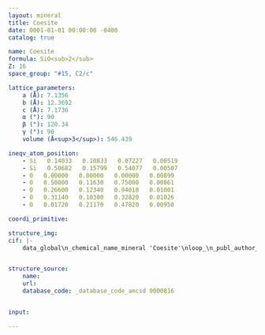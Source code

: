 ```yaml
---
layout: mineral
title: Coesite
date: 0001-01-01 00:00:00 -0400
catalog: true

name: Coesite
formula: SiO<sub>2</sub>
Z: 16
space_group: "#15, C2/c"

lattice_parameters:
    a (Å): 7.1356
    b (Å): 12.3692
    c (Å): 7.1736
    α (°): 90
    β (°): 120.34
    γ (°): 90
    volume (Å<sup>3</sup>): 546.439

ineqv_atom_position: 
    - Si   0.14033   0.10833   0.07227   0.00519
    - Si   0.50682   0.15799   0.54077   0.00507
    - O   0.00000   0.00000   0.00000   0.00899
    - O   0.50000   0.11630   0.75000   0.00861
    - O   0.26600   0.12340   0.94010   0.01001
    - O   0.31140   0.10380   0.32820   0.01026
    - O   0.01720   0.21170   0.47820   0.00950

coordi_primitive: 

structure_img: 
cif: |-
    data_global\n_chemical_name_mineral 'Coesite'\nloop_\n_publ_author_name\n'Levien L'\n'Prewitt C T'\n_journal_name_full 'American Mineralogist'\n_journal_volume 66 \n_journal_year 1981\n_journal_page_first 324\n_journal_page_last 333\n_publ_section_title\n;\n High-pressure crystal structure and compressibility of coesite\n P = 1 atm isotropic refinement\n;\n_database_code_amcsd 0000816\n_chemical_formula_sum 'Si O2'\n_cell_length_a 7.1356\n_cell_length_b 12.3692\n_cell_length_c 7.1736\n_cell_angle_alpha 90\n_cell_angle_beta 120.34\n_cell_angle_gamma 90\n_cell_volume 546.439\n_exptl_crystal_density_diffrn      2.921\n_symmetry_space_group_name_H-M 'C 1 2/c 1'\nloop_\n_space_group_symop_operation_xyz\n  'x,y,z'\n  '1/2+x,1/2+y,z'\n  'x,-y,1/2+z'\n  '1/2+x,1/2-y,1/2+z'\n  '-x,y,1/2-z'\n  '1/2-x,1/2+y,1/2-z'\n  '-x,-y,-z'\n  '1/2-x,1/2-y,-z'\nloop_\n_atom_site_label\n_atom_site_fract_x\n_atom_site_fract_y\n_atom_site_fract_z\n_atom_site_U_iso_or_equiv\nSi1   0.14033   0.10833   0.07227   0.00519\nSi2   0.50682   0.15799   0.54077   0.00507\nO1   0.00000   0.00000   0.00000   0.00899\nO2   0.50000   0.11630   0.75000   0.00861\nO3   0.26600   0.12340   0.94010   0.01001\nO4   0.31140   0.10380   0.32820   0.01026\nO5   0.01720   0.21170   0.47820   0.00950\n\n


structure_source: 
    name:
    url:
    database_code: _database_code_amcsd 0000816


input:

---
```

